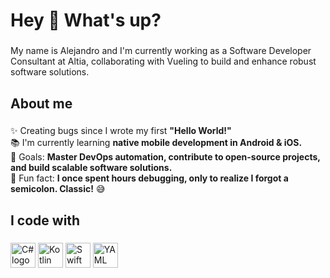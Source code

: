 <h1 align="left">Hey 👋 What's up?</h1>

###

<p align="left">My name is Alejandro and  I'm currently working as a Software Developer Consultant at Altia, collaborating with Vueling to build and enhance robust software solutions.</p>

###

<h2 align="left">About me</h2>

###

<p align="left">✨ Creating bugs since I wrote my first <b>"Hello World!"</b>  <br>📚 I'm currently learning <b>native mobile development in Android & iOS.</b>  <br>🎯 Goals: <b>Master DevOps automation, contribute to open-source projects, and build scalable software solutions.</b>  <br>🎲 Fun fact: <b>I once spent hours debugging, only to realize I forgot a semicolon. Classic!</b> 😅</p>

###

<h2 align="left">I code with</h2>

###

<div align="left">
  <img src="https://cdn.jsdelivr.net/gh/devicons/devicon/icons/csharp/csharp-original.svg" height="40" alt="C# logo"  />
  <img src="https://cdn.jsdelivr.net/gh/devicons/devicon/icons/kotlin/kotlin-original.svg" height="40" alt="Kotlin logo"  />
  <img src="https://cdn.jsdelivr.net/gh/devicons/devicon/icons/swift/swift-original.svg" height="40" alt="Swift logo"  />
  <img src="https://cdn.jsdelivr.net/gh/devicons/devicon/icons/yaml/yaml-original.svg" height="40" alt="YAML logo"  />
</div>
